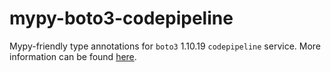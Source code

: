 # mypy-boto3-codepipeline

Mypy-friendly type annotations for `boto3` 1.10.19 `codepipeline` service.
More information can be found [here](https://github.com/vemel/mypy_boto3).